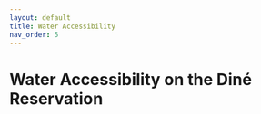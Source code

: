 ```yaml
---
layout: default
title: Water Accessibility
nav_order: 5
---
```


# Water Accessibility on the Diné Reservation
